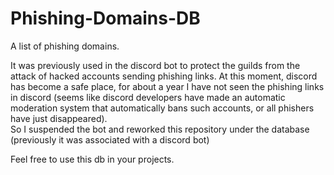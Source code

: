 # Phishing-Domains-DB
A list of phishing domains.  
 
It was previously used in the discord bot to protect the guilds from the attack of hacked accounts sending phishing links.
At this moment, discord has become a safe place, for about a year I have not seen the phishing links in discord (seems like discord developers have made an automatic moderation system that automatically bans such accounts, or all phishers have just disappeared).  
So I suspended the bot and reworked this repository under the database (previously it was associated with a discord bot)  
 
 
Feel free to use this db in your projects.
